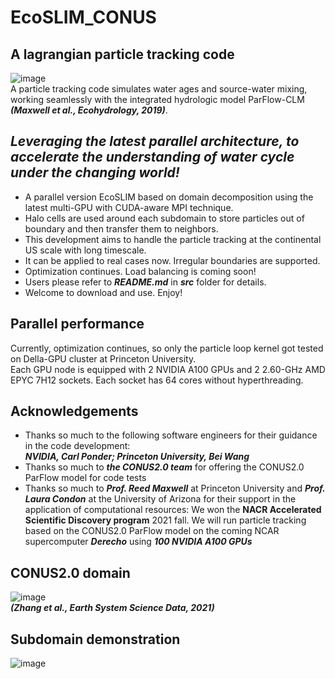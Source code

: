 # EcoSLIM_CONUS
## A lagrangian particle tracking code
![image](https://github.com/aureliayang/EcoSLIM_CONUS/blob/main/imgs/demo.png)                                 
A particle tracking code simulates water ages and source-water mixing, working seamlessly with the integrated hydrologic model ParFlow-CLM ***(Maxwell et al., Ecohydrology, 2019)***.                                                               
## *Leveraging the latest parallel architecture, to accelerate the understanding of water cycle under the changing world!*
* A parallel version EcoSLIM based on domain decomposition using the latest multi-GPU with CUDA-aware MPI technique. 
* Halo cells are used around each subdomain to store particles out of boundary and then transfer them to neighbors. 
* This development aims to handle the particle tracking at the continental US scale with long timescale.
* It can be applied to real cases now. Irregular boundaries are supported.   
* Optimization continues. Load balancing is coming soon!
* Users please refer to ***README.md*** in ***src*** folder for details.
* Welcome to download and use. Enjoy!
## Parallel performance
Currently, optimization continues, so only the particle loop kernel got tested on Della-GPU cluster at Princeton University.  
Each GPU node is equipped with 2 NVIDIA A100 GPUs and 2 2.60-GHz AMD EPYC 7H12 sockets. Each socket has 64 cores without hyperthreading.



## Acknowledgements
* Thanks so much to the following software engineers for their guidance in the code development:  
***NVIDIA, Carl Ponder; Princeton University, Bei Wang***
* Thanks so much to ***the CONUS2.0 team*** for offering the CONUS2.0 ParFlow model for code tests 
* Thanks so much to ***Prof. Reed Maxwell*** at Princeton University and ***Prof. Laura Condon*** at the University of Arizona for their support in the application of computational resources: We won the **NACR Accelerated Scientific Discovery program** 2021 fall. We will run particle tracking based on the CONUS2.0 ParFlow model on the coming NCAR supercomputer ***Derecho*** using ***100 NVIDIA A100 GPUs***
 
## CONUS2.0 domain
![image](https://github.com/aureliayang/EcoSLIM_CONUS/blob/main/imgs/conus.png)  
***(Zhang et al., Earth System Science Data, 2021)***
## Subdomain demonstration
![image](https://github.com/aureliayang/EcoSLIM_CONUS/blob/main/imgs/subdomain.png)  

